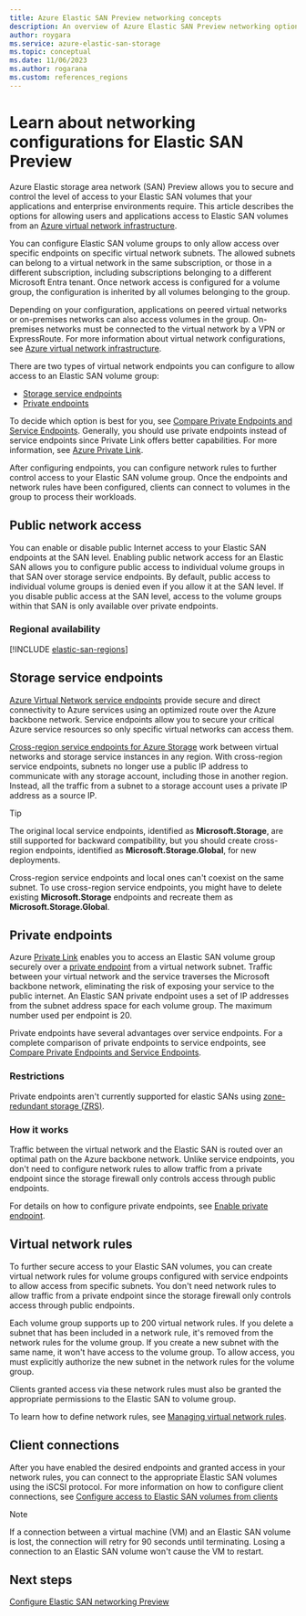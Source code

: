 ```yaml
---
title: Azure Elastic SAN Preview networking concepts
description: An overview of Azure Elastic SAN Preview networking options, including storage service endpoints, private endpoints, and iSCSI.
author: roygara
ms.service: azure-elastic-san-storage
ms.topic: conceptual
ms.date: 11/06/2023
ms.author: rogarana
ms.custom: references_regions
---
```


# Learn about networking configurations for Elastic SAN Preview

Azure Elastic storage area network (SAN) Preview allows you to secure and control the level of access to your Elastic SAN volumes that your applications and enterprise environments require. This article describes the options for allowing users and applications access to Elastic SAN volumes from an [Azure virtual network infrastructure](../../virtual-network/vnet-integration-for-azure-services.md).

You can configure Elastic SAN volume groups to only allow access over specific endpoints on specific virtual network subnets. The allowed subnets can belong to a virtual network in the same subscription, or those in a different subscription, including subscriptions belonging to a different Microsoft Entra tenant. Once network access is configured for a volume group, the configuration is inherited by all volumes belonging to the group.

Depending on your configuration, applications on peered virtual networks or on-premises networks can also access volumes in the group. On-premises networks must be connected to the virtual network by a VPN or ExpressRoute. For more information about virtual network configurations, see [Azure virtual network infrastructure](../../virtual-network/vnet-integration-for-azure-services.md).

There are two types of virtual network endpoints you can configure to allow access to an Elastic SAN volume group:

- [Storage service endpoints](#storage-service-endpoints)
- [Private endpoints](#private-endpoints)

To decide which option is best for you, see [Compare Private Endpoints and Service Endpoints](../../virtual-network/vnet-integration-for-azure-services.md#compare-private-endpoints-and-service-endpoints). Generally, you should use private endpoints instead of service endpoints since Private Link offers better capabilities. For more information, see [Azure Private Link](../../private-link/private-endpoint-overview.md).  

After configuring endpoints, you can configure network rules to further control access to your Elastic SAN volume group. Once the endpoints and network rules have been configured, clients can connect to volumes in the group to process their workloads.

## Public network access

You can enable or disable public Internet access to your Elastic SAN endpoints at the SAN level. Enabling public network access for an Elastic SAN allows you to configure public access to individual volume groups in that SAN over storage service endpoints. By default, public access to individual volume groups is denied even if you allow it at the SAN level. If you disable public access at the SAN level, access to the volume groups within that SAN is only available over private endpoints.

### Regional availability

[!INCLUDE [elastic-san-regions](../../../includes/elastic-san-regions.md)]

## Storage service endpoints

[Azure Virtual Network service endpoints](../../virtual-network/virtual-network-service-endpoints-overview.md) provide secure and direct connectivity to Azure services using an optimized route over the Azure backbone network. Service endpoints allow you to secure your critical Azure service resources so only specific virtual networks can access them.

[Cross-region service endpoints for Azure Storage](../common/storage-network-security.md#azure-storage-cross-region-service-endpoints) work between virtual networks and storage service instances in any region. With cross-region service endpoints, subnets no longer use a public IP address to communicate with any storage account, including those in another region. Instead, all the traffic from a subnet to a storage account uses a private IP address as a source IP.

> [!TIP]
> The original local service endpoints, identified as **Microsoft.Storage**, are still supported for backward compatibility, but you should create cross-region endpoints, identified as **Microsoft.Storage.Global**, for new deployments.
>
> Cross-region service endpoints and local ones can't coexist on the same subnet. To use cross-region service endpoints, you might have to delete existing **Microsoft.Storage** endpoints and recreate them as **Microsoft.Storage.Global**.

## Private endpoints

Azure [Private Link](../../private-link/private-link-overview.md) enables you to access an Elastic SAN volume group securely over a [private endpoint](../../private-link/private-endpoint-overview.md) from a virtual network subnet. Traffic between your virtual network and the service traverses the Microsoft backbone network, eliminating the risk of exposing your service to the public internet. An Elastic SAN private endpoint uses a set of IP addresses from the subnet address space for each volume group. The maximum number used per endpoint is 20.

Private endpoints have several advantages over service endpoints. For a complete comparison of private endpoints to service endpoints, see [Compare Private Endpoints and Service Endpoints](../../virtual-network/vnet-integration-for-azure-services.md#compare-private-endpoints-and-service-endpoints).

### Restrictions

Private endpoints aren't currently supported for elastic SANs using [zone-redundant storage (ZRS)](elastic-san-planning.md#redundancy).

### How it works

Traffic between the virtual network and the Elastic SAN is routed over an optimal path on the Azure backbone network. Unlike service endpoints, you don't need to configure network rules to allow traffic from a private endpoint since the storage firewall only controls access through public endpoints.

For details on how to configure private endpoints, see [Enable private endpoint](elastic-san-networking.md#configure-a-private-endpoint).

## Virtual network rules

To further secure access to your Elastic SAN volumes, you can create virtual network rules for volume groups configured with service endpoints to allow access from specific subnets. You don't need network rules to allow traffic from a private endpoint since the storage firewall only controls access through public endpoints.

Each volume group supports up to 200 virtual network rules. If you delete a subnet that has been included in a network rule, it's removed from the network rules for the volume group. If you create a new subnet with the same name, it won't have access to the volume group. To allow access, you must explicitly authorize the new subnet in the network rules for the volume group.

Clients granted access via these network rules must also be granted the appropriate permissions to the Elastic SAN to volume group.

To learn how to define network rules, see [Managing virtual network rules](elastic-san-networking.md#configure-virtual-network-rules).

## Client connections

After you have enabled the desired endpoints and granted access in your network rules, you can connect to the appropriate Elastic SAN volumes using the iSCSI protocol. For more information on how to configure client connections, see [Configure access to Elastic SAN volumes from clients](elastic-san-networking.md#configure-client-connections)

> [!NOTE]
> If a connection between a virtual machine (VM) and an Elastic SAN volume is lost, the connection will retry for 90 seconds until terminating. Losing a connection to an Elastic SAN volume won't cause the VM to restart.

## Next steps

[Configure Elastic SAN networking Preview](elastic-san-networking.md)